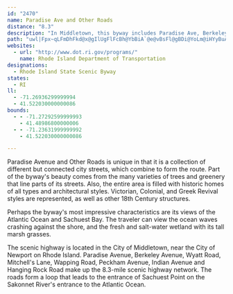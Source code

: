 ```yaml
---
id: "2470"
name: Paradise Ave and Other Roads
distance: "8.3"
description: "In Middletown, this byway includes Paradise Ave, Berkeley Ave, Wyatt Road, Mitchell's Lane, Wapping Road, Peckham Ave., Indian Ave. and Hanging Rock Road."
path: "uwl|Fpx~qLFmDhFkd@x@gIlUgFlFcBh@YbBiA`@e@vBsFl@gBDi@YoLm@iHYyBuA_G[gA{AsC{CeFqEuGuAaA[Mp@sDx@{EvAgI`FcYdAmFpAmI~a@dRlDxBl@j@bDhEdA|@lIlDhAJpFQrAR~VdKnIzDdB`BlAhBnCbGrAjDb@`BH`BYb]RdBd@lAZj@pCrC~@rBn@x@r@j@vE|BbHdChCpA|@dAd@bATnAb@`Fe@vUDbE[dAi@jAi@p@s@ZaEGs]?qi@nGaDX{Ov@gLrAmAD_AE{GwAsF[cHSgC@cCXeAd@wb@hXu@TmAgU"
websites:
  - url: "http://www.dot.ri.gov/programs/"
    name: Rhode Island Department of Transportation
designations:
  - Rhode Island State Scenic Byway
states:
  - RI
ll:
  - -71.26936299999994
  - 41.522030000000086
bounds:
  - - -71.27292599999993
    - 41.48986800000006
  - - -71.23631999999992
    - 41.522030000000086

---
```


<p>Paradise Avenue and Other Roads is unique in that it is a collection of different but connected city streets, which combine to form the route.  Part of the byway's beauty comes from the many varieties of trees and greenery that line parts of its streets.  Also, the entire area is filled with historic homes of all types and architectural styles. Victorian, Colonial, and Greek Revival styles are represented, as well as other 18th Century structures.  </p>
<p>Perhaps the byway's most impressive characteristics are its views of the Atlantic Ocean and Sachuest Bay.  The traveler can view the ocean waves crashing against the shore, and the fresh and salt-water wetland with its tall marsh grasses.</p>
<p>The scenic highway is located in the City of Middletown, near the City of Newport on Rhode Island.  Paradise Avenue, Berkeley Avenue, Wyatt Road, Mitchell's Lane, Wapping Road, Peckham Avenue, Indian Avenue and Hanging Rock Road make up the 8.3-mile scenic highway network.  The roads form a loop that leads to the entrance of Sachuest Point on the Sakonnet River's entrance to the Atlantic Ocean.  </p>
